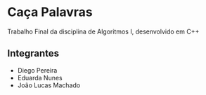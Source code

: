 # Caça Palavras

Trabalho Final da disciplina de Algoritmos I, desenvolvido em C++

## Integrantes

* Diego Pereira
* Eduarda Nunes
* João Lucas Machado 
